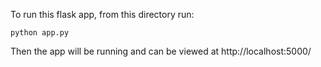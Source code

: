 To run this flask app, from this directory run:
```
python app.py
```
Then the app will be running and can be viewed at http://localhost:5000/
